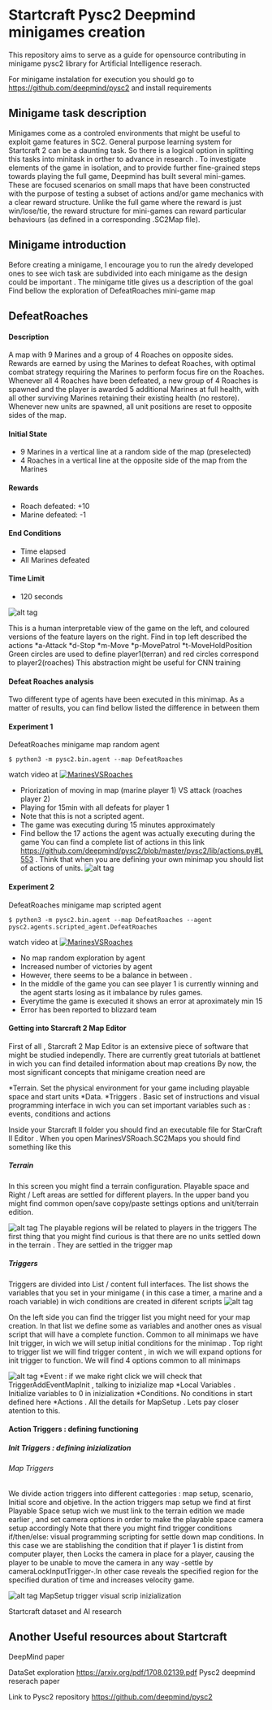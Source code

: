

# Startcraft Pysc2 Deepmind minigames creation
This repository aims to serve as a guide for opensource contributing in minigame pysc2 library for Artificial Intelligence reserach.

For minigame instalation for execution you should go to https://github.com/deepmind/pysc2 and install requirements

## Minigame task description
Minigames come as a controled environments that might be useful to exploit game features in SC2. General purpose learning system for Startcraft 2 can be a daunting task. So there is a logical option in splitting this tasks into minitask in orther to advance in research . 
To investigate elements of the game in isolation, and to provide further fine-grained steps towards playing the full game, Deepmind has  built several mini-games. These are focused scenarios on small maps that have been constructed with the purpose of testing a subset of actions and/or game mechanics with a clear reward structure. Unlike the full game where the reward is just win/lose/tie, the reward structure for mini-games can reward particular behaviours (as defined in a corresponding .SC2Map file).

## Minigame introduction
Before creating a minigame, I encourage you to run the alredy developed ones to see wich task are subdivided into each minigame as the design could be important . The minigame title gives us a description of the goal 
Find bellow the exploration of DefeatRoaches mini-game map 


## DefeatRoaches

#### Description

A map with 9 Marines and a group of 4 Roaches on opposite sides. Rewards are earned by using the Marines to defeat Roaches, with optimal combat strategy requiring the Marines to perform focus fire on the Roaches. Whenever all 4 Roaches have been defeated, a new group of 4 Roaches is spawned and the player is awarded 5 additional Marines at full health, with all other surviving Marines retaining their existing health (no restore). Whenever new units are spawned, all unit positions are reset to opposite sides of the map.

#### Initial State

*   9 Marines in a vertical line at a random side of the map (preselected)
*   4 Roaches in a vertical line at the opposite side of the map from the
    Marines

#### Rewards

*   Roach defeated: +10
*   Marine defeated: -1

#### End Conditions

*   Time elapsed
*   All Marines defeated

#### Time Limit

*   120 seconds

![alt tag](https://github.com/SoyGema/Startcraft/blob/master/Images/Captura%20de%20pantalla%202017-09-03%20a%20las%2012.05.18.png )

This is a human interpretable view of the game on the left, and coloured versions of the feature layers on the right. Find in top left described the actions 
*a-Attack
*d-Stop
*m-Move
*p-MovePatrol
*t-MoveHoldPosition
Green circles are used to define player1(terran) and red circles correspond to player2(roaches)
This abstraction might be useful for CNN training 


#### Defeat Roaches analysis

Two different type of agents have been executed in this minimap. As a matter of results, you can find bellow listed the difference in between them 

#### Experiment 1

DefeatRoaches minigame map random agent
```shell
$ python3 -m pysc2.bin.agent --map DefeatRoaches
```
watch video at 
[![MarinesVSRoaches](https://github.com/SoyGema/Startcraft/blob/master/Images/2C01EB1027814BB7FF16A15272E1B2DEF9FDEEC3.jpg)](https://www.youtube.com/watch?v=tYxleQHgWJE "Random Agent MarinesVS Roaches" )

*   Priorization of moving in map (marine player 1) VS attack (roaches player 2) 
*   Playing for 15min with all defeats for player 1 
*   Note that this is not a scripted agent. 
*   The game was executing during 15 minutes approximately 
*   Find bellow the 17 actions the agent was actually executing during the game 
You can find a complete list of actions in this link https://github.com/deepmind/pysc2/blob/master/pysc2/lib/actions.py#L553 . Think that when you are defining your own minimap you should list of actions of units.
![alt tag](https://github.com/SoyGema/Startcraft/blob/master/Images/print_screen_1.png )

#### Experiment 2 

DefeatRoaches minigame map scripted agent 
```shell
$ python3 -m pysc2.bin.agent --map DefeatRoaches --agent pysc2.agents.scripted_agent.DefeatRoaches
```
watch video at 
[![MarinesVSRoaches](https://github.com/SoyGema/Startcraft/blob/master/Images/2C01EB1027814BB7FF16A15272E1B2DEF9FDEEC3.jpg)](https://www.youtube.com/watch?v=XvYWLRBf-5U "Scripted Agent MarinesVS Roaches" )

*   No map random exploration by agent
*   Increased number of victories by agent 
*   However, there seems to be a balance in between . 
*   In the middle of the game you can see player 1 is currently winning and the agent starts losing as it imbalance by rules games. 
*   Everytime the game is executed it shows an error at aproximately min 15 
*  Error has been reported to blizzard team 


#### Getting into Starcraft 2 Map Editor 


First of all , Starcraft 2 Map Editor is an extensive piece of software that might be studied independly.
There are currently great tutorials at battlenet in wich you can find detailed information about map creations
By now, the most significant concepts that minigame creation need are 

*Terrain. Set the physical environment for your game including playable space and start units
*Data.
*Triggers . Basic set of instructions and visual programming interface in wich you can set important variables such as : events, conditions and actions 

Inside your Starcraft II folder you should find an executable file for StarCraft II Editor . When you open MarinesVSRoach.SC2Maps you should find something like this 
##### Terrain
In this screen you might find a terrain configuration. Playable space and Right / Left areas are settled for different players. In the upper band you might find common open/save  copy/paste settings options and unit/terrain edition.

![alt tag](https://github.com/SoyGema/Startcraft/blob/master/Images/Captura%20de%20pantalla%202017-09-08%20a%20las%2017.05.07.png)
The playable regions will be related to players in the triggers 
The first thing that you might find curious is that there are no units settled down in the terrain . They are settled in the trigger map 

##### Triggers

Triggers are divided into List / content full interfaces.
The list shows the variables that you set in your minigame ( in this case a timer, a marine and a roach variable) in wich conditions are created in diferent scripts 
![alt tag](https://github.com/SoyGema/Startcraft/blob/master/Images/Captura%20de%20pantalla%202017-09-08%20a%20las%2017.48.55.png)

On the left side you can find the trigger list you might need for your map creation. In that list we define some as variables and another ones as visual script that will have a complete function.
Common to all minimaps we have Init trigger, in wich we will setup initial conditions for the minimap .
Top right to trigger list we will find trigger content , in wich we will expand options for init trigger to function. We will find 4 options common to all minimaps 

![alt tag](https://github.com/SoyGema/Startcraft_pysc2_minigames/blob/master/Images/Captura%20de%20pantalla%202017-09-17%20a%20las%2012.58.45.png)
*Event : if we make right click we will check that TriggerAddEventMapInit , talking to inizialize map
*Local Variables . Initialize variables to 0 in inizialization
*Conditions. No conditions in start defined here 
*Actions . All the details for MapSetup . Lets pay closer atention to this.

#### Action Triggers : defining functioning

##### Init Triggers : defining inizialization
###### Map Triggers
We divide action triggers into different cattegories : map setup, scenario, Initial score and objetive. In the action triggers map setup we find at first Playable Space setup wich we must link to the terrain edition we made earlier , and set camera options in order to make the playable space camera setup accordingly 
Note that there you might find trigger conditions if/then/else: visual programming scripting for settle down map conditions. In this case we are stablishing the condition that if player 1 is distint from computer player, then Locks the camera in place for a player, causing the player to be unable to move the camera in any way -settle by cameraLockInputTrigger-.In other case reveals the specified region for the specified duration of time and increases velocity game. 

![alt tag](https://github.com/SoyGema/Startcraft_pysc2_minigames/blob/master/Images/Captura%20de%20pantalla%202017-09-17%20a%20las%2013.09.44.png) MapSetup trigger visual scrip inizialization


Startcraft dataset and AI research 
## Another  Useful resources about Startcraft 
DeepMind paper

DataSet exploration
https://arxiv.org/pdf/1708.02139.pdf
Pysc2 deepmind reserach paper

Link to Pysc2 repository 
https://github.com/deepmind/pysc2
